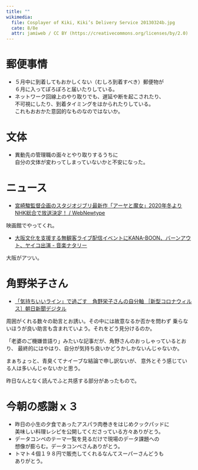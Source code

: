 ```yaml
---
title: ""
wikimedia:
  file: Cosplayer of Kiki, Kiki’s Delivery Service 20130324b.jpg
  cate: 8/8e
  attr: jamiweb / CC BY (https://creativecommons.org/licenses/by/2.0)
---
```


# 郵便事情

* ５月中に到着してもおかしくない（むしろ到着すべき）郵便物が  
  ６月に入ってぽろぽろと届いたりしている。
* ネットワーク回線上のやり取りでも、遅延や断を起こされたり、  
  不可視にしたり、到着タイミングをはかられたりしている。  
  これもおおかた意図的なものなのではないか。


# 文体

* 異動先の管理職の面々とやり取りするうちに  
  自分の文体が変わってしまっていないかと不安になった。


# ニュース

* [宮崎駿監督企画のスタジオジブリ最新作「アーヤと魔女」2020年冬よりNHK総合で放送決定！ / WebNewtype](https://webnewtype.com/news/article/234818/)

映画館でやってくれ。

* [大阪文化を支援する無観客ライブ配信イベントにKANA-BOON、バーンアウト、ヤイコ出演 - 音楽ナタリー](https://natalie.mu/music/news/381681)

大阪がアツい。


# 角野栄子さん

* [「気持ちいいライン」で過ごす　角野栄子さんの自分軸 ［新型コロナウィルス］朝日新聞デジタル](https://digital.asahi.com/articles/ASN5N351BN5KUPQJ001.html)

周囲がくれる数々の助言とお誘い。その中には故意なるか否かを問わず
乗らないほうが良い助言も含まれていよう。それをどう見分けるのか。

「老婆のご機嫌昔語り」みたいな記事だが、角野さんのおっしゃっているとおり、
最終的にはやはり、自分が気持ち良いかどうかしかないんじゃないか。

まぁちょっと、青臭くてナイーブな結論で申し訳ないが、
意外とそう感じている人は多いんじゃないかと思う。

昨日なんとなく読んでふと共感する部分があったもので。


# 今朝の感謝ｘ３

* 昨日の小生の夕食であったアスパラ肉巻きをはじめクックパッドに  
  美味しい料理レシピを公開してくださっている方々ありがとう。
* データコンペのテーマ一覧を見るだけで現場のデータ課題への  
  想像が膨らむ。データコンペさんありがとう。
* トマト４個１９８円で販売してくれるなんてスーパーさんどうも  
  ありがとう。
